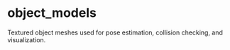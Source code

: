# object_models
Textured object meshes used for pose estimation, collision checking, and visualization.
